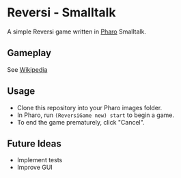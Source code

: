 # Reversi - Smalltalk
A simple Reversi game written in [Pharo](https://pharo.org/) Smalltalk.

## Gameplay
See [Wikipedia](https://en.wikipedia.org/wiki/Reversi#Rules)

## Usage
* Clone this repository into your Pharo images folder.
* In Pharo, run `(ReversiGame new) start` to begin a game.
* To end the game prematurely, click "Cancel".

## Future Ideas
* Implement tests
* Improve GUI
